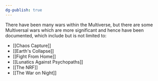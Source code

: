 ```yaml
---
dg-publish: true
---
```

There have been many wars within the Multiverse, but there are some Multiversal wars which are more significant and hence have been documented, which include but is not limited to:
- [[Chaos Capture]]
- [[Earth's Collapse]]
- [[Fight From Home]]
- [[Lunatics Against Psychopaths]]
- [[The NRF]]
- [[The War on Night]]